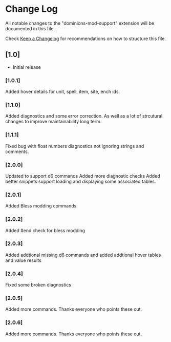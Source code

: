 # Change Log

All notable changes to the "dominions-mod-support" extension will be documented in this file.

Check [Keep a Changelog](http://keepachangelog.com/) for recommendations on how to structure this file.

## [1.0]

- Initial release

### [1.0.1]

Added hover details for unit, spell, item, site, ench ids. 

### [1.1.0]

Added diagnostics and some error correction. As well as a lot of strcutural changes to improve maintainability long term. 

### [1.1.1]

Fixed bug with float numbers diagnostics not ignoring strings and comments. 

### [2.0.0]

Updated to support d6 commands
Added more diagnostic checks
Added better snippets support loading and displaying some associated tables. 

### [2.0.1]

Added Bless modding commands

### [2.0.2]

Added #end check for bless modding

### [2.0.3]

Added addtional missing d6 commands and added addtional hover tables and value results

### [2.0.4]

Fixed some broken diagnostics

### [2.0.5]

Added more commands. Thanks everyone who points these out. 

### [2.0.6]

Added more commands. Thanks everyone who points these out. 